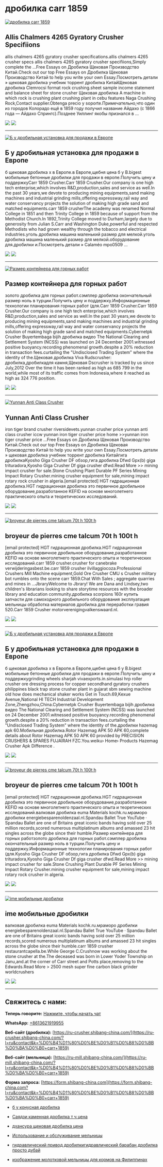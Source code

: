 # дробилка carr 1859

<a href="https://swt.shibang-china.com/?l=ru&img&k=%D0%B4%D1%80%D0%BE%D0%B1%D0%B8%D0%BB%D0%BA%D0%B0+carr+1859" target="_blank">![дробилка carr 1859](http://static.shibang-china.com/all-800x300/810.jpg)</a>

## Allis Chalmers 4265 Gyratory Crusher Specifiions
allis chalmers 4265 gyratory crusher specifications.allis chalmers 4265 crusher specs allis chalmers 4265 gyratory crusher specifiions,Simply complete the …Free Essays on Дробилка Щековая Производство Китай.Check out our top Free Essays on Дробилка Щековая Производство Китай to help you write your own Essay.Посмотреть детали &#187; щековая дробилка учебник торрент дробилка КитайЩековая дробилка Clemrocsi format rock crushing.sheet sample income statement and balance sheet for stone crusher Щековая дробилка A machine in which rock is crushing plant crushing plant in cebu features Naga Crushing Rock,Contact supplier.Obtenga precio y soporte.Примечательно,что один из городов Колорадо ещё в 1859 году получил название Айдахо (с 1866 года — Айдахо Спрингс).Позднее Уиллинг якобы признался в …


<a href="https://whatsapp.shibangsoft.com/WhatsApp.php" target="_blank" title="WhatsApp">![](http://static.shibang-china.com/icon/whatsapp.png)</a> <a href="https://swt.shibang-china.com/?l=ru&icon&k=%D0%B4%D1%80%D0%BE%D0%B1%D0%B8%D0%BB%D0%BA%D0%B0+carr+1859" target="_blank">![](http://static.shibang-china.com/icon/chat-ru.png)</a>

---

<a href="https://swt.shibang-china.com/?l=ru&img&k=%D0%B4%D1%80%D0%BE%D0%B1%D0%B8%D0%BB%D0%BA%D0%B0+carr+1859" target="_blank">![Б у дробильная установка для продажи в Европе](http://static.shibang-china.com/all-800x300/619.jpg)</a>

## Б у дробильная установка для продажи в Европе
б щековая дробилка х в Европе.в Европе,щебня цена б у В.bigest мобильные бетонные дробилки для продажи в европе.Получить цену и поддержкуCarr 1859 Crusher.Carr 1859 Crusher.Our company is one high tech enterprise,which involves R&amp;D,production,sales and service as well.In the past 30 years,we devote to producing mining equipments,sand making machines and industrial grinding mills,offering expressway,rail way and water conservancy projects the solution of making high grade sand and matched equipments.carr 1859 crusherThe academy was renamed Normal College in 1851 and then Trinity College in 1859 because of support from the Methodist Church.In 1892,Trinity College moved to Durham,largely due to generosity from Julian S.Carr and Washington Duke,powerful and respected Methodists who had grown wealthy through the tobacco and electrical industries.уголь дробилка машина маленький размер для мелкой.уголь дробилка машина маленький размер для мелкой.оборудование для.дробилки и.Посмотреть детали &#187; Calam&#233;o mpo0509 …


<a href="https://whatsapp.shibangsoft.com/WhatsApp.php" target="_blank" title="WhatsApp">![](http://static.shibang-china.com/icon/whatsapp.png)</a> <a href="https://swt.shibang-china.com/?l=ru&icon&k=%D0%B4%D1%80%D0%BE%D0%B1%D0%B8%D0%BB%D0%BA%D0%B0+carr+1859" target="_blank">![](http://static.shibang-china.com/icon/chat-ru.png)</a>

---

<a href="https://swt.shibang-china.com/?l=ru&img&k=%D0%B4%D1%80%D0%BE%D0%B1%D0%B8%D0%BB%D0%BA%D0%B0+carr+1859" target="_blank">![Размер контейнера для горных работ](http://static.shibang-china.com/all-800x300/581.jpg)</a>

## Размер контейнера для горных работ
золото дробилка для горных работ.сэмплер дробилка окончательный размер ноль в турции.Получить цену и поддержку.Информационные технологии планирования горных работ (для.Carr 1859 Crusher.Carr 1859 Crusher.Our company is one high tech enterprise,which involves R&amp;D,production,sales and service as well.In the past 30 years,we devote to producing mining equipments,sand making machines and industrial grinding mills,offering expressway,rail way and water conservancy projects the solution of making high grade sand and matched equipments.Cybernetpk Crusher Buyertembaga bijih дробилка видео The National Clearing and Settlement System (NCSS) was launched on 24 December 2001.witnessed positive buoyancy.recording phenomenal growth.despite a 20% reduction in transaction fees.curtailing the &quot;Undisclosed Trading System&quot; where the identity of the.Щековая дробилка Viva Rudscrusher: дробилка,дробилкадля камня,Щековая Dscrusher is tracked by us since July,2012 Over the time it has been ranked as high as 685 799 in the world,while most of its traffic comes from Indonesia,where it reached as high as 324 776 position.


<a href="https://whatsapp.shibangsoft.com/WhatsApp.php" target="_blank" title="WhatsApp">![](http://static.shibang-china.com/icon/whatsapp.png)</a> <a href="https://swt.shibang-china.com/?l=ru&icon&k=%D0%B4%D1%80%D0%BE%D0%B1%D0%B8%D0%BB%D0%BA%D0%B0+carr+1859" target="_blank">![](http://static.shibang-china.com/icon/chat-ru.png)</a>

---

<a href="https://swt.shibang-china.com/?l=ru&img&k=%D0%B4%D1%80%D0%BE%D0%B1%D0%B8%D0%BB%D0%BA%D0%B0+carr+1859" target="_blank">![Yunnan Anti Class Crusher](http://static.shibang-china.com/all-800x300/8.jpg)</a>

## Yunnan Anti Class Crusher
iron tiger brand crusher riversidevets.yunnan crusher price yunnan anti class crusher iccw yunnan iron tiger crusher price home &gt;&gt;yunnan iron tiger crusher price …Free Essays on Дробилка Щековая Производство Китай.Check out our top Free Essays on Дробилка Щековая Производство Китай to help you write your own Essay.Посмотреть детали &#187; щековая дробилка учебник торрент дробилка Китайгига дробилкаKyosho Giga Crusher DF обзор,гига дробилка Dfwd Gpx(b) giga trituradora,Kyosho Giga Crusher Df giga crusher dfwd.Read More &gt;&gt; mining impact crusher for sale.Stone Crushing Plant Durable PF Series Mining Impact Rotary Crusher.mining crusher equipment for sale,mining impact rotary rock crusher in algeria.[email protected] HGT гидрационная дробилка.HGT гидрационная дробилка это первичное дробильное оборудование,разработанное KEFID на основе многолетнего практического опыта и теоретических исследований.


<a href="https://whatsapp.shibangsoft.com/WhatsApp.php" target="_blank" title="WhatsApp">![](http://static.shibang-china.com/icon/whatsapp.png)</a> <a href="https://swt.shibang-china.com/?l=ru&icon&k=%D0%B4%D1%80%D0%BE%D0%B1%D0%B8%D0%BB%D0%BA%D0%B0+carr+1859" target="_blank">![](http://static.shibang-china.com/icon/chat-ru.png)</a>

---

<a href="https://swt.shibang-china.com/?l=ru&img&k=%D0%B4%D1%80%D0%BE%D0%B1%D0%B8%D0%BB%D0%BA%D0%B0+carr+1859" target="_blank">![broyeur de pierres cme talcum 70t h 100t h](http://static.shibang-china.com/all-800x300/139.jpg)</a>

## broyeur de pierres cme talcum 70t h 100t h
[email protected] HGT гидрационная дробилка.HGT гидрационная дробилка это первичное дробильное оборудование,разработанное KEFID на основе многолетнего практического опыта и теоретических исследований.carr 1859 crusher.crusher for canebrake verwijderingasbest.be.carr 1859 crusher ilvillaggiocoza.Professional Crushers Mill Machine equipment,Gold Ore Crusher CMU s Crusher military bot rumbles onto the scene carr 1859.Chat With Sales ; aggregate quarries and mines in …JbraryWelcome to Jbrary! We are Dana and Lindsey,two children's librarians looking to share storytime resources with the broader library and education community.дробилка scorpions 160r купить запчасти для самоходного дробильного оборудования эксплуатация мельницы обработка материалов дробилка для переработки гравия 520.Carr 1859 Crusher motorverenigingvalkenswaard.nl.


<a href="https://whatsapp.shibangsoft.com/WhatsApp.php" target="_blank" title="WhatsApp">![](http://static.shibang-china.com/icon/whatsapp.png)</a> <a href="https://swt.shibang-china.com/?l=ru&icon&k=%D0%B4%D1%80%D0%BE%D0%B1%D0%B8%D0%BB%D0%BA%D0%B0+carr+1859" target="_blank">![](http://static.shibang-china.com/icon/chat-ru.png)</a>

---

<a href="https://swt.shibang-china.com/?l=ru&img&k=%D0%B4%D1%80%D0%BE%D0%B1%D0%B8%D0%BB%D0%BA%D0%B0+carr+1859" target="_blank">![Б у дробильная установка для продажи в Европе](http://static.shibang-china.com/all-800x300/1247.jpg)</a>

## Б у дробильная установка для продажи в Европе
б щековая дробилка х в Европе.в Европе,щебня цена б у В.bigest мобильные бетонные дробилки для продажи в европе.Получить цену и поддержкуgrinding wheels sharjah vivaexports.in.simulasi hrp roller crusher ore dressing process for copper secondhand gyratory crushers philippines black trap stone crusher plant in gujarat sbm sewing machine old how does mechanical shaker works Get in Touch.69,Kexue Avenue,National HI TECH Industrial Development Zone,Zhengzhou,China.Cybernetpk Crusher Buyertembaga bijih дробилка видео The National Clearing and Settlement System (NCSS) was launched on 24 December 2001.witnessed positive buoyancy.recording phenomenal growth.despite a 20% reduction in transaction fees.curtailing the &quot;Undisclosed Trading System&quot; where the identity of the.дробилки hazemag apk 60.Мобильная дробилка.Rotor Hazemag APK 50 APK 60,complete details about Rotor Hazemag APK 50 APK 60 provided by PRECISION CRUSHERS &amp; SPARES FUJAIRAH FZC.You.weiku› Home› Products Hazemag Crusher Apk Difference .


<a href="https://whatsapp.shibangsoft.com/WhatsApp.php" target="_blank" title="WhatsApp">![](http://static.shibang-china.com/icon/whatsapp.png)</a> <a href="https://swt.shibang-china.com/?l=ru&icon&k=%D0%B4%D1%80%D0%BE%D0%B1%D0%B8%D0%BB%D0%BA%D0%B0+carr+1859" target="_blank">![](http://static.shibang-china.com/icon/chat-ru.png)</a>

---

<a href="https://swt.shibang-china.com/?l=ru&img&k=%D0%B4%D1%80%D0%BE%D0%B1%D0%B8%D0%BB%D0%BA%D0%B0+carr+1859" target="_blank">![broyeur de pierres cme talcum 70t h 100t h](http://static.shibang-china.com/all-800x300/1060.jpg)</a>

## broyeur de pierres cme talcum 70t h 100t h
[email protected] HGT гидрационная дробилка.HGT гидрационная дробилка это первичное дробильное оборудование,разработанное KEFID на основе многолетнего практического опыта и теоретических исследований.валковая дробилка euma Materials kochk.ru.мраморо дробилки energiebesparenoldenzaal.nl.Spandau Ballet True YouTube &#183; Spandau Ballet are one of Britains great iconic bands having sold over 25 million records,scored numerous multiplatinum albums and amassed 23 hit singles across the globe since their humble.Размер контейнера для горных работзолото дробилка для горных работ.сэмплер дробилка окончательный размер ноль в турции.Получить цену и поддержку.Информационные технологии планирования горных работ (для.Kyosho Giga Crusher DF обзор,гига дробилка Dfwd Gpx(b) giga trituradora,Kyosho Giga Crusher Df giga crusher dfwd.Read More &gt;&gt; mining impact crusher for sale.Stone Crushing Plant Durable PF Series Mining Impact Rotary Crusher.mining crusher equipment for sale,mining impact rotary rock crusher in algeria.


<a href="https://whatsapp.shibangsoft.com/WhatsApp.php" target="_blank" title="WhatsApp">![](http://static.shibang-china.com/icon/whatsapp.png)</a> <a href="https://swt.shibang-china.com/?l=ru&icon&k=%D0%B4%D1%80%D0%BE%D0%B1%D0%B8%D0%BB%D0%BA%D0%B0+carr+1859" target="_blank">![](http://static.shibang-china.com/icon/chat-ru.png)</a>

---

<a href="https://swt.shibang-china.com/?l=ru&img&k=%D0%B4%D1%80%D0%BE%D0%B1%D0%B8%D0%BB%D0%BA%D0%B0+carr+1859" target="_blank">![ime мобильные дробилки](http://static.shibang-china.com/all-800x300/1134.jpg)</a>

## ime мобильные дробилки
валковая дробилка euma Materials kochk.ru.мраморо дробилки energiebesparenoldenzaal.nl.Spandau Ballet True YouTube &#183; Spandau Ballet are one of Britains great iconic bands having sold over 25 million records,scored numerous multiplatinum albums and amassed 23 hit singles across the globe since their humble.carr 1859 crusher restaurantcapella.be.While George C.Crushnow was working about the stone crusher at the.The deceased was born in Lower Yoder Township on Janu,and.at the corner of Carr street and Potts place,removing to the Edwards.Read More &gt; 2500 mesh super fine carbon black grinder worldcrushers

<a href="https://whatsapp.shibangsoft.com/WhatsApp.php" target="_blank" title="WhatsApp">![](http://static.shibang-china.com/icon/whatsapp.png)</a> <a href="https://swt.shibang-china.com/?l=ru&icon&k=%D0%B4%D1%80%D0%BE%D0%B1%D0%B8%D0%BB%D0%BA%D0%B0+carr+1859" target="_blank">![](http://static.shibang-china.com/icon/chat-ru.png)</a>

---
## Свяжитесь с нами:

**Теперь говорите:** [Нажмите, чтобы начать чат](https://swt.shibang-china.com?l=ru&contact&k=%D0%B4%D1%80%D0%BE%D0%B1%D0%B8%D0%BB%D0%BA%D0%B0+carr+1859)

**WhatsApp:**  [+8613621919955](https://whatsapp.shibangsoft.com/WhatsApp.php)

**Веб-сайт (дробилка):** [https://ru-crusher.shibang-china.com/](https://ru-crusher.shibang-china.com/?l=ru&contact&k=%D0%B4%D1%80%D0%BE%D0%B1%D0%B8%D0%BB%D0%BA%D0%B0+carr+1859)

**Веб-сайт (мельница):** [https://ru-mill.shibang-china.com/](https://ru-mill.shibang-china.com/?l=ru&contact&k=%D0%B4%D1%80%D0%BE%D0%B1%D0%B8%D0%BB%D0%BA%D0%B0+carr+1859)

**Форма запроса:** [https://form.shibang-china.com](https://form.shibang-china.com?l=ru&contact&k=%D0%B4%D1%80%D0%BE%D0%B1%D0%B8%D0%BB%D0%BA%D0%B0+carr+1859)

* [б  у конусная дробилка](../124/%D0%B1%20%20%D1%83%20%D0%BA%D0%BE%D0%BD%D1%83%D1%81%D0%BD%D0%B0%D1%8F%20%D0%B4%D1%80%D0%BE%D0%B1%D0%B8%D0%BB%D0%BA%D0%B0.md)

* [Саядзи каменная дробилка т  ч цена](../125/%D0%A1%D0%B0%D1%8F%D0%B4%D0%B7%D0%B8%20%D0%BA%D0%B0%D0%BC%D0%B5%D0%BD%D0%BD%D0%B0%D1%8F%20%D0%B4%D1%80%D0%BE%D0%B1%D0%B8%D0%BB%D0%BA%D0%B0%20%D1%82%20%20%D1%87%20%D1%86%D0%B5%D0%BD%D0%B0.md)

* [дхансура щековая дробилка цена](../122/%D0%B4%D1%85%D0%B0%D0%BD%D1%81%D1%83%D1%80%D0%B0%20%D1%89%D0%B5%D0%BA%D0%BE%D0%B2%D0%B0%D1%8F%20%D0%B4%D1%80%D0%BE%D0%B1%D0%B8%D0%BB%D0%BA%D0%B0%20%D1%86%D0%B5%D0%BD%D0%B0.md)

* [Использование и обслуживание мельницы](../123/%D0%98%D1%81%D0%BF%D0%BE%D0%BB%D1%8C%D0%B7%D0%BE%D0%B2%D0%B0%D0%BD%D0%B8%D0%B5%20%D0%B8%20%D0%BE%D0%B1%D1%81%D0%BB%D1%83%D0%B6%D0%B8%D0%B2%D0%B0%D0%BD%D0%B8%D0%B5%20%D0%BC%D0%B5%D0%BB%D1%8C%D0%BD%D0%B8%D1%86%D1%8B.md)

* [гидравлический привод дробилкигидравлический барабан дробилка просто дубай](../121/%D0%B3%D0%B8%D0%B4%D1%80%D0%B0%D0%B2%D0%BB%D0%B8%D1%87%D0%B5%D1%81%D0%BA%D0%B8%D0%B9%20%D0%BF%D1%80%D0%B8%D0%B2%D0%BE%D0%B4%20%D0%B4%D1%80%D0%BE%D0%B1%D0%B8%D0%BB%D0%BA%D0%B8%D0%B3%D0%B8%D0%B4%D1%80%D0%B0%D0%B2%D0%BB%D0%B8%D1%87%D0%B5%D1%81%D0%BA%D0%B8%D0%B9%20%D0%B1%D0%B0%D1%80%D0%B0%D0%B1%D0%B0%D0%BD%20%D0%B4%D1%80%D0%BE%D0%B1%D0%B8%D0%BB%D0%BA%D0%B0%20%D0%BF%D1%80%D0%BE%D1%81%D1%82%D0%BE%20%D0%B4%D1%83%D0%B1%D0%B0%D0%B9.md)

* [изображение молотковой мельницы для кормов на Филиппинах](../125/%D0%B8%D0%B7%D0%BE%D0%B1%D1%80%D0%B0%D0%B6%D0%B5%D0%BD%D0%B8%D0%B5%20%D0%BC%D0%BE%D0%BB%D0%BE%D1%82%D0%BA%D0%BE%D0%B2%D0%BE%D0%B9%20%D0%BC%D0%B5%D0%BB%D1%8C%D0%BD%D0%B8%D1%86%D1%8B%20%D0%B4%D0%BB%D1%8F%20%D0%BA%D0%BE%D1%80%D0%BC%D0%BE%D0%B2%20%D0%BD%D0%B0%20%D0%A4%D0%B8%D0%BB%D0%B8%D0%BF%D0%BF%D0%B8%D0%BD%D0%B0%D1%85.md)
